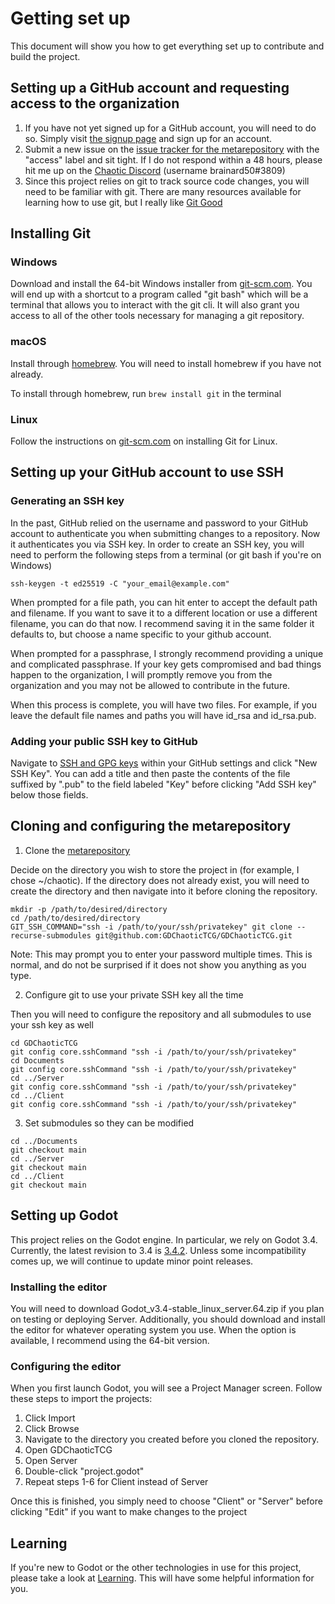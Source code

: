 # Getting set up
This document will show you how to get everything set up to contribute and build the project.

## Setting up a GitHub account and requesting access to the organization
1. If you have not yet signed up for a GitHub account, you will need to do so. Simply visit [the signup page](https://github.com/signup) and sign up for an account.
2. Submit a new issue on the [issue tracker for the metarepository](https://github.com/GDChaoticTCG/GDChaoticTCG/issues) with the "access" label and sit tight. If I do not respond within a 48 hours, please hit me up on the [Chaotic Discord](https://discord.gg/chaotic) (username brainard50#3809)
3. Since this project relies on git to track source code changes, you will need to be familiar with git. There are many resources available for learning how to use git, but I really like [Git Good](https://www.youtube.com/playlist?list=PLlcnQQJK8SUjuzpRx0U-VEUzhmJD7vGbO)

## Installing Git
### Windows
Download and install the 64-bit Windows installer from [git-scm.com](https://git-scm.com/download/win). You will end up with a shortcut to a program called "git bash" which will be a terminal that allows you to interact with the git cli. It will also grant you access to all of the other tools necessary for managing a git repository.

### macOS
Install through [homebrew](https://brew.sh/). You will need to install homebrew if you have not already.

To install through homebrew, run `brew install git` in the terminal

### Linux
Follow the instructions on [git-scm.com](https://git-scm.com/download/linux) on installing Git for Linux.

## Setting up your GitHub account to use SSH

### Generating an SSH key
In the past, GitHub relied on the username and password to your GitHub account to authenticate you when submitting changes to a repository. Now it authenticates you via SSH key. In order to create an SSH key, you will need to perform the following steps from a terminal (or git bash if you're on Windows)

`ssh-keygen -t ed25519 -C "your_email@example.com"`

When prompted for a file path, you can hit enter to accept the default path and filename. If you want to save it to a different location or use a different filename, you can do that now. I recommend saving it in the same folder it defaults to, but choose a name specific to your github account. 

When prompted for a passphrase, I strongly recommend providing a unique and complicated passphrase. If your key gets compromised and bad things happen to the organization, I will promptly remove you from the organization and you may not be allowed to contribute in the future.

When this process is complete, you will have two files. For example, if you leave the default file names and paths you will have id\_rsa and id\_rsa.pub.

### Adding your public SSH key to GitHub
Navigate to [SSH and GPG keys](https://github.com/settings/keys) within your GitHub settings and click "New SSH Key". You can add a title and then paste the contents of the file suffixed by ".pub" to the field labeled "Key" before clicking "Add SSH key" below those fields.

## Cloning and configuring the metarepository
1. Clone the [metarepository](https://github.com/GDChaoticTCG/GDChaoticTCG)

 Decide on the directory you wish to store the project in (for example, I chose ~/chaotic). If the directory does not already exist, you will need to create the directory and then navigate into it before cloning the repository.

 ```
 mkdir -p /path/to/desired/directory
 cd /path/to/desired/directory
 GIT_SSH_COMMAND="ssh -i /path/to/your/ssh/privatekey" git clone --recurse-submodules git@github.com:GDChaoticTCG/GDChaoticTCG.git
 ```

 Note: This may prompt you to enter your password multiple times. This is normal, and do not be surprised if it does not show you anything as you type.

2. Configure git to use your private SSH key all the time

 Then you will need to configure the repository and all submodules to use your ssh key as well

 ```
 cd GDChaoticTCG
 git config core.sshCommand "ssh -i /path/to/your/ssh/privatekey"
 cd Documents
 git config core.sshCommand "ssh -i /path/to/your/ssh/privatekey"
 cd ../Server
 git config core.sshCommand "ssh -i /path/to/your/ssh/privatekey"
 cd ../Client
 git config core.sshCommand "ssh -i /path/to/your/ssh/privatekey"
 ```

3. Set submodules so they can be modified

 ```
 cd ../Documents
 git checkout main
 cd ../Server
 git checkout main
 cd ../Client
 git checkout main
 ```

## Setting up Godot
This project relies on the Godot engine. In particular, we rely on Godot 3.4. Currently, the latest revision to 3.4 is [3.4.2](https://downloads.tuxfamily.org/godotengine/3.4.2/). Unless some incompatibility comes up, we will continue to update minor point releases.

### Installing the editor
You will need to download Godot\_v3.4-stable\_linux\_server.64.zip if you plan on testing or deploying Server. Additionally, you should download and install the editor for whatever operating system you use. When the option is available, I recommend using the 64-bit version.

### Configuring the editor
When you first launch Godot, you will see a Project Manager screen. Follow these steps to import the projects:

1. Click Import
2. Click Browse
3. Navigate to the directory you created before you cloned the repository.
4. Open GDChaoticTCG
5. Open Server
6. Double-click "project.godot"
7. Repeat steps 1-6 for Client instead of Server

Once this is finished, you simply need to choose "Client" or "Server" before clicking "Edit" if you want to make changes to the project

## Learning
If you're new to Godot or the other technologies in use for this project, please take a look at [Learning](learning.md). This will have some helpful information for you.
